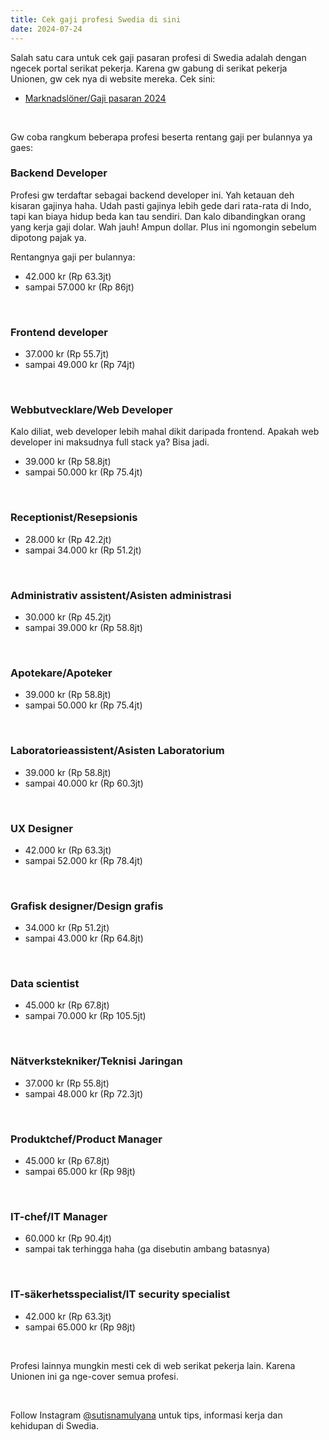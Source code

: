 ```yaml
---
title: Cek gaji profesi Swedia di sini
date: 2024-07-24
---
```

Salah satu cara untuk cek gaji pasaran profesi di Swedia adalah dengan ngecek portal serikat pekerja. Karena gw gabung di serikat pekerja Unionen, gw cek nya di website mereka. Cek sini:
- [Marknadslöner/Gaji pasaran 2024](https://www.unionen.se/rad-och-stod/om-lon/marknadsloner)

&nbsp;

Gw coba rangkum beberapa profesi beserta rentang gaji per bulannya ya gaes:

### Backend Developer

Profesi gw terdaftar sebagai backend developer ini. Yah ketauan deh kisaran gajinya haha. Udah pasti gajinya lebih gede dari rata-rata di Indo, tapi kan biaya hidup beda kan tau sendiri. Dan kalo dibandingkan orang yang kerja gaji dolar. Wah jauh! Ampun dollar. Plus ini ngomongin sebelum dipotong pajak ya.

Rentangnya gaji per bulannya:
- 42.000 kr (Rp 63.3jt)
- sampai 57.000 kr (Rp 86jt)

&nbsp;

### Frontend developer
- 37.000 kr (Rp 55.7jt)
- sampai 49.000 kr (Rp 74jt)

&nbsp;

### Webbutvecklare/Web Developer
Kalo diliat, web developer lebih mahal dikit daripada frontend. Apakah web developer ini maksudnya full stack ya? Bisa jadi.
- 39.000 kr (Rp 58.8jt)
- sampai 50.000 kr (Rp 75.4jt)

&nbsp;

### Receptionist/Resepsionis
- 28.000 kr (Rp 42.2jt)
- sampai 34.000 kr (Rp 51.2jt)

&nbsp;

### Administrativ assistent/Asisten administrasi
- 30.000 kr (Rp 45.2jt)
- sampai 39.000 kr (Rp 58.8jt)

&nbsp;

### Apotekare/Apoteker
- 39.000 kr (Rp 58.8jt)
- sampai 50.000 kr (Rp 75.4jt)

&nbsp;

### Laboratorieassistent/Asisten Laboratorium
- 39.000 kr (Rp 58.8jt)
- sampai 40.000 kr (Rp 60.3jt)

&nbsp;

### UX Designer
- 42.000 kr (Rp 63.3jt)
- sampai 52.000 kr (Rp 78.4jt)

&nbsp;

### Grafisk designer/Design grafis
- 34.000 kr (Rp 51.2jt)
- sampai 43.000 kr (Rp 64.8jt)

&nbsp;

### Data scientist
- 45.000 kr (Rp 67.8jt)
- sampai 70.000 kr (Rp 105.5jt)

&nbsp;

### Nätverkstekniker/Teknisi Jaringan
- 37.000 kr (Rp 55.8jt)
- sampai 48.000 kr (Rp 72.3jt)

&nbsp;

### Produktchef/Product Manager
- 45.000 kr (Rp 67.8jt)
- sampai 65.000 kr (Rp 98jt)

&nbsp;

### IT-chef/IT Manager
- 60.000 kr (Rp 90.4jt)
- sampai tak terhingga haha (ga disebutin ambang batasnya)

&nbsp;

### IT-säkerhetsspecialist/IT security specialist
- 42.000 kr (Rp 63.3jt)
- sampai 65.000 kr (Rp 98jt)

&nbsp;

Profesi lainnya mungkin mesti cek di web serikat pekerja lain. Karena Unionen ini ga nge-cover semua profesi.

&nbsp;

Follow Instagram [@sutisnamulyana](https://www.instagram.com/sutisnamulyana/) untuk tips, informasi kerja dan kehidupan di Swedia.